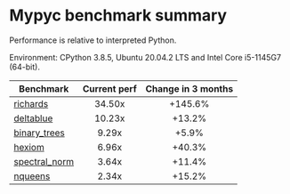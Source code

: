 # Mypyc benchmark summary

Performance is relative to interpreted Python.

Environment: CPython 3.8.5, Ubuntu 20.04.2 LTS and Intel Core i5-1145G7 (64-bit).

| Benchmark | Current perf | Change in 3 months |
| --- | :---: | :---: |
| [richards](benchmarks/richards.md) | 34.50x | +145.6% |
| [deltablue](benchmarks/deltablue.md) | 10.23x | +13.2% |
| [binary_trees](benchmarks/binary_trees.md) | 9.29x | +5.9% |
| [hexiom](benchmarks/hexiom.md) | 6.96x | +40.3% |
| [spectral_norm](benchmarks/spectral_norm.md) | 3.64x | +11.4% |
| [nqueens](benchmarks/nqueens.md) | 2.34x | +15.2% |
